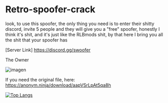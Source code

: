 # Retro-spoofer-crack
look, to use this spoofer, the only thing you need is to enter their shitty discord, invite 5 people and they will give you a "free" spoofer, honestly I think it's shit, and it's just like the RLBmods shit, by that here I bring you all the shit that your spoofer has


[Server Link] https://discord.gg/swoofer

The Owner

![imagen](https://user-images.githubusercontent.com/95001569/168433542-154258f0-7cc8-4fc3-a4b3-30d836d80936.png)


If you need the original file, here: https://anonym.ninja/download/aapVSrLpAt5qa8h




[![Top Langs](https://github-readme-stats.vercel.app/api/top-langs/?username=ReallReaper&layout=compact&theme=buefy)](https://github.com/anuraghazra/github-readme-stats)
